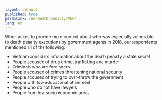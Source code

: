 ```yaml
---
layout: default
published: true
permalink: /en/death-penalty/VNM/
lang: en
---
```


When asked to provide more context about who was especially vulnerable to death penalty executions by government agents in 2018, our respondents mentioned all of the following:
-	Vietnam considers information about the death penalty a state secret
-	People accused of drug crime, trafficking and murder
-	Criminals who are foreigners
-	People accused of crimes threatening national security
-	People accused of trying to over-throw the government
-	People with low educational attainment
-	People who do not have lawyers
-	People from low socio economic areas

